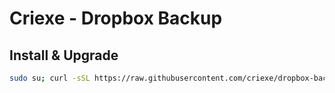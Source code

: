 # Criexe - Dropbox Backup

## Install & Upgrade
```bash
sudo su; curl -sSL https://raw.githubusercontent.com/criexe/dropbox-backup/master/install.sh | sudo bash
```